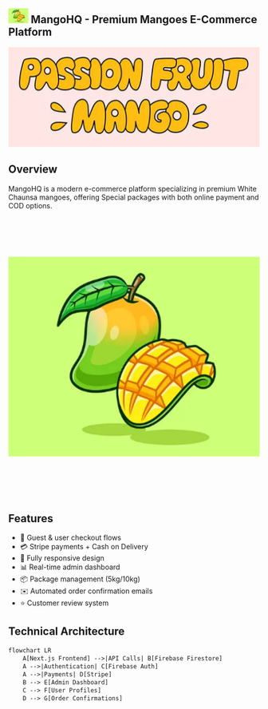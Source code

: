 
## <img src="images/image.png" alt="MangoHQ Logo" width="40" height="30"> MangoHQ - Premium Mangoes E-Commerce Platform

 <img src="/images/mango.png" alt="Mango Screenshot" width="800" height="200">

##  Overview
MangoHQ is a modern e-commerce platform specializing in premium White Chaunsa mangoes, offering Special packages with both online payment and COD options.

<div align="center">
  <img src="images/image.png" alt="MangoHQ Logo" width="1000" height="400" style="margin: 80px 0">
</div>


##  Features
- 🛒 Guest & user checkout flows
- 💳 Stripe payments + Cash on Delivery
- 📱 Fully responsive design
- 📊 Real-time admin dashboard
- 📦 Package management (5kg/10kg)
- ✉️ Automated order confirmation emails
- ⭐ Customer review system

##  Technical Architecture

```mermaid
flowchart LR
    A[Next.js Frontend] -->|API Calls| B[Firebase Firestore]
    A -->|Authentication| C[Firebase Auth]
    A -->|Payments| D[Stripe]
    B --> E[Admin Dashboard]
    C --> F[User Profiles]
    D --> G[Order Confirmations]



